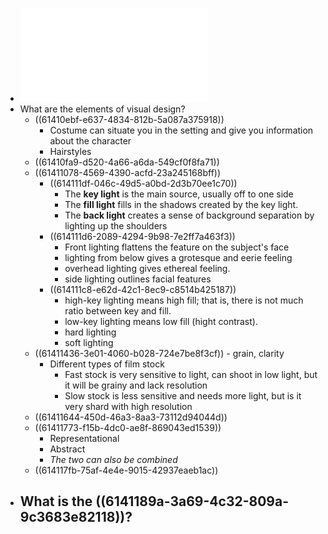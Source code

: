 - ![Week 4- Visual Design.pdf](../assets/Week_4-_Visual_Design_1631653342821_0.pdf)
- What are the elements of visual design?
	- ((61410ebf-e637-4834-812b-5a087a375918))
		- Costume can situate you in the setting and give you information about the character
		- Hairstyles
	- ((61410fa9-d520-4a66-a6da-549cf0f8fa71))
	- ((61411078-4569-4390-acfd-23a245168bff))
		- ((614111df-046c-49d5-a0bd-2d3b70ee1c70))
			- The **key light** is the main source, usually off to one side
			- The **fill light** fills in the shadows created by the key light.
			- The **back light** creates a sense of background separation by lighting up the shoulders
		- ((614111d6-2089-4294-9b98-7e2ff7a463f3))
			- Front lighting flattens the feature on the subject's face
			- lighting from below gives a grotesque and eerie feeling
			- overhead lighting gives ethereal feeling.
			- side lighting outlines facial features
		- ((614111c8-e62d-42c1-8ec9-c8514b425187))
			- high-key lighting means high fill; that is, there is not much ratio between key and fill.
			- low-key lighting means low fill (hight contrast).
			- hard lighting
			- soft lighting
	- ((61411436-3e01-4060-b028-724e7be8f3cf)) - grain, clarity
		- Different types of film stock
			- Fast stock is very sensitive to light, can shoot in low light, but it will be grainy and lack resolution
			- Slow stock is less sensitive and needs more light, but is it very shard with high resolution
	- ((61411644-450d-46a3-8aa3-73112d94044d))
	- ((61411773-f15b-4dc0-ae8f-869043ed1539))
		- Representational
		- Abstract
		- _The two can also be combined_
	- ((614117fb-75af-4e4e-9015-42937eaeb1ac))
- What is the ((6141189a-3a69-4c32-809a-9c3683e82118))?
	-